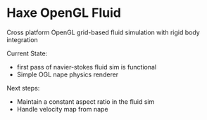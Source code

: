 Haxe OpenGL Fluid
=============

Cross platform OpenGL grid-based fluid simulation with rigid body integration

Current State:
- first pass of navier-stokes fluid sim is functional
- Simple OGL nape physics renderer

Next steps:
- Maintain a constant aspect ratio in the fluid sim
- Handle velocity map from nape
